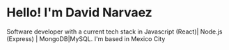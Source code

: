 # Hello! I'm David Narvaez

Software developer with a current tech stack in Javascript (React)| Node.js (Express) | MongoDB|MySQL.
I'm based in Mexico City
